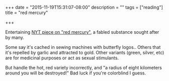 +++
date = "2015-11-19T15:31:07-08:00"
description = ""
tags = ["reading"]
title = "red mercury"

+++

Entertaining [NYT piece on "red mercury"](http://www.nytimes.com/2015/11/22/magazine/the-doomsday-scam.html),
a fabled substance sought after by many.

Some say it's cached in sewing machines with butterfly logos..
Others that it's repelled by garlic and attracted to gold.
Other variants (green, silver, etc) are for medicinal purposes
or act as sexual stimulants.

But handle the hot, red variety incorrectly,
and "a radius of eight kilometers around you will be destroyed!"
Bad luck if you're colorblind I guess.
